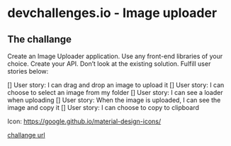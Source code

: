 # devchallenges.io - Image uploader


## The challange

Create an Image Uploader application. Use any front-end libraries of your choice. Create your API. Don’t look at the existing solution. Fulfill user stories below:

[] User story: I can drag and drop an image to upload it
[] User story: I can choose to select an image from my folder
[] User story: I can see a loader when uploading
[] User story: When the image is uploaded, I can see the image and copy it
[] User story: I can choose to copy to clipboard

Icon: https://google.github.io/material-design-icons/


[challange url](https://devchallenges.io/challenges/O2iGT9yBd6xZBrOcVirx)